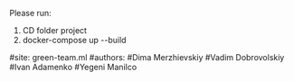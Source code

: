 Please run:

1. CD folder project
2. docker-compose up --build

#site: green-team.ml
#authors: 
#Dima Merzhievskiy
#Vadim Dobrovolskiy
#Ivan Adamenko
#Yegeni Manilco
